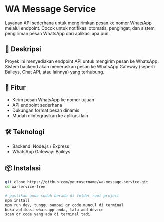 # WA Message Service

Layanan API sederhana untuk mengirimkan pesan ke nomor WhatsApp melalui endpoint. Cocok untuk notifikasi otomatis, pengingat, dan sistem pengiriman pesan WhatsApp dari aplikasi apa pun.

## 📝 Deskripsi

Proyek ini menyediakan endpoint API untuk mengirim pesan ke WhatsApp. Sistem backend akan meneruskan pesan ke WhatsApp Gateway (seperti Baileys, Chat API, atau lainnya) yang terhubung.

## 🚀 Fitur

- Kirim pesan WhatsApp ke nomor tujuan
- API endpoint sederhana
- Dukungan format pesan dinamis
- Mudah diintegrasikan ke aplikasi lain

## 🛠️ Teknologi

- Backend: Node.js / Express 
- WhatsApp Gateway: Baileys 

## 📦 Instalasi

```bash
git clone https://github.com/yourusername/wa-message-service.git
cd wa-service-free 

# pastikan anda sudah berada di folder root project
npm install
npm run dev, tunggu sampai qr code muncul di terminal
buka aplikasi whatsapp anda, lalu add device
scan qr code yang ada di terminal tadi
